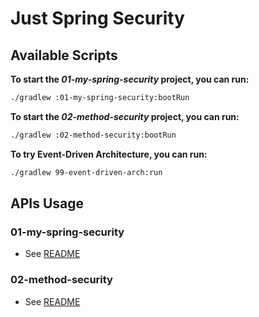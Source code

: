 # Just Spring Security

## Available Scripts

**To start the *01-my-spring-security* project, you can run:**

```bash
./gradlew :01-my-spring-security:bootRun
```

**To start the *02-method-security* project, you can run:**

```bash
./gradlew :02-method-security:bootRun
```

**To try Event-Driven Architecture, you can run:**

```bash
./gradlew 99-event-driven-arch:run
```

## APIs Usage

### 01-my-spring-security

- See [README](/01-my-spring-security/README.md)

### 02-method-security

- See [README](/02-method-security/README.md)
